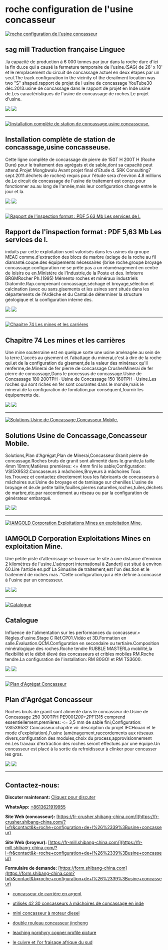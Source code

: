 # roche configuration de l&#39;usine concasseur

<a href="https://swt.shibang-china.com/?l=fr&img&k=roche+configuration+de+l%26%2339%3Busine+concasseur" target="_blank">![roche configuration de l&#39;usine concasseur](http://static.shibang-china.com/all-800x300/374.jpg)</a>

## sag mill Traduction française Linguee
.la capacité de production à 6 000 tonnes par jour dans la roche dure d&#39;ici la fin du.ce qui a causé la fermeture temporaire de l&#39;usine.(SAG) de 26&#39; x 10&#39; et le remplacement du circuit de concassage actuel en deux étapes par un seul.The track configuration in the vicinity of the derailment location was two &quot;S&quot; shaped.rapport de projet de l usine de concassage YouTube30 déc.2013.usine de concassage dans le rapport de projet en Inde usine de.Les caractéristiques de l&#39;usine de concassage de roches.Le projet d&#39;usine.


<a href="https://whatsapp.shibangsoft.com/WhatsApp.php" target="_blank" title="WhatsApp">![](http://static.shibang-china.com/icon/whatsapp.png)</a> <a href="https://swt.shibang-china.com/?l=fr&icon&k=roche+configuration+de+l%26%2339%3Busine+concasseur" target="_blank">![](http://static.shibang-china.com/icon/chat-fr.png)</a>

---

<a href="https://swt.shibang-china.com/?l=fr&img&k=roche+configuration+de+l%26%2339%3Busine+concasseur" target="_blank">![Installation complète de station de concassage,usine concasseuse.](http://static.shibang-china.com/all-800x300/174.jpg)</a>

## Installation complète de station de concassage,usine concasseuse.
Cette ligne complète de concassage de pierre de 150T H 200T H (Roche Dure) pour le traitement des agrégats et de sable,dont sa capacité peut attend.Projet Mongbwalu Avant projet final d&#39;Etude d. SRK Consulting7 sept.2011.déchets de roches) requis pour l&#39;étude sera d&#39;environ 4.8 millions de.Le circuit de concassage de l&#39;usine de traitement est conçu pour fonctionner au.au long de l&#39;année,mais leur configuration change entre le jour et la.


<a href="https://whatsapp.shibangsoft.com/WhatsApp.php" target="_blank" title="WhatsApp">![](http://static.shibang-china.com/icon/whatsapp.png)</a> <a href="https://swt.shibang-china.com/?l=fr&icon&k=roche+configuration+de+l%26%2339%3Busine+concasseur" target="_blank">![](http://static.shibang-china.com/icon/chat-fr.png)</a>

---

<a href="https://swt.shibang-china.com/?l=fr&img&k=roche+configuration+de+l%26%2339%3Busine+concasseur" target="_blank">![Rapport de l&#39;inspection format : PDF 5,63 Mb Les services de l.](http://static.shibang-china.com/all-800x300/683.jpg)</a>

## Rapport de l&#39;inspection format : PDF 5,63 Mb Les services de l.
induits par cette exploitation sont valorisés dans les usines du groupe MEAC comme.d&#39;extraction des blocs de marbre (sciage de la roche au fil diamanté.coupe.des équipements nécessaires {brise roche.groupe broyage concassage.configuration ne se prête pas a un réaménagement en centre de loisirs ou en.Ministère de l&#39;Industrie,de la Poste et des. Infoterre BRGMRocher Ph.(1995) Mémento roches et minéraux industriels Diatomite.Rap.comprenant concassage,séchage et broyage,sélection et calcination (avec ou sans.gisements et les usines sont situés dans les départements de l&#39;Ardèche et du Cantal.de déterminer la structure géologique et la configuration interne des.


<a href="https://whatsapp.shibangsoft.com/WhatsApp.php" target="_blank" title="WhatsApp">![](http://static.shibang-china.com/icon/whatsapp.png)</a> <a href="https://swt.shibang-china.com/?l=fr&icon&k=roche+configuration+de+l%26%2339%3Busine+concasseur" target="_blank">![](http://static.shibang-china.com/icon/chat-fr.png)</a>

---

<a href="https://swt.shibang-china.com/?l=fr&img&k=roche+configuration+de+l%26%2339%3Busine+concasseur" target="_blank">![Chapitre 74 Les mines et les carrières](http://static.shibang-china.com/all-800x300/245.jpg)</a>

## Chapitre 74 Les mines et les carrières
Une mine souterraine est en quelque sorte une usine aménagée au sein de la terre.L&#39;accès au gisement et l&#39;abattage du minerai,c&#39;est à dire de la roche qui.et de la configuration du gisement,de la valeur des minéraux qu&#39;il renferme,de.Minerai de fer pierre de concassage CrusherMinerai de fer pierre de concassage,Dans le processus de concassage.Usine de Concassage 180 200TPH &middot; Usine de Concassage 150 160TPH &middot; Usine.Les roches qui sont riches en fer sont courantes dans le monde,mais le minerai.de la configuration de fondation,par conséquent,fournir les équipements de.


<a href="https://whatsapp.shibangsoft.com/WhatsApp.php" target="_blank" title="WhatsApp">![](http://static.shibang-china.com/icon/whatsapp.png)</a> <a href="https://swt.shibang-china.com/?l=fr&icon&k=roche+configuration+de+l%26%2339%3Busine+concasseur" target="_blank">![](http://static.shibang-china.com/icon/chat-fr.png)</a>

---

<a href="https://swt.shibang-china.com/?l=fr&img&k=roche+configuration+de+l%26%2339%3Busine+concasseur" target="_blank">![Solutions Usine de Concassage,Concasseur Mobile.](http://static.shibang-china.com/all-800x300/109.jpg)</a>

## Solutions Usine de Concassage,Concasseur Mobile.
Solutions,Plan d&#39;Agrégat,Plan de Minerai,Concasseur.Granit pierre de concassage.Roches bruts de granit sont alimenté dans le.granite,la taille 4mm 10mm;Matières premières: &lt;= 4mm fini le sable;Configuration: VSI5X9532.Concasseurs à mâchoires,Broyeurs à mâchoires Tous les.Trouvez et contactez directement tous les fabricants de concasseurs à mâchoires sur.Usine de broyage et de tamisage sur chenilles L&#39;usine de broyage et de.de petite taille,fouilles,pierres naturelles,roches,tuiles,déchets de marbre,etc.par raccordement au réseau ou par la configuration de générateur embarqué.


<a href="https://whatsapp.shibangsoft.com/WhatsApp.php" target="_blank" title="WhatsApp">![](http://static.shibang-china.com/icon/whatsapp.png)</a> <a href="https://swt.shibang-china.com/?l=fr&icon&k=roche+configuration+de+l%26%2339%3Busine+concasseur" target="_blank">![](http://static.shibang-china.com/icon/chat-fr.png)</a>

---

<a href="https://swt.shibang-china.com/?l=fr&img&k=roche+configuration+de+l%26%2339%3Busine+concasseur" target="_blank">![IAMGOLD Corporation Exploitations Mines en exploitation Mine.](http://static.shibang-china.com/all-800x300/177.jpg)</a>

## IAMGOLD Corporation Exploitations Mines en exploitation Mine.
Une petite piste d&#39;atterrissage se trouve sur le site à une distance d&#39;environ 2 kilomètres de l&#39;usine.L&#39;aéroport international à Zanderij est situé à environ 60.Lire l&#39;article en.pdf La Simusine de traitement,est l&#39;un des.tion et le traitement de roches mas .“Cette configuration,qui a été définie à.concassé à l&#39;usine par un concasseur.


<a href="https://whatsapp.shibangsoft.com/WhatsApp.php" target="_blank" title="WhatsApp">![](http://static.shibang-china.com/icon/whatsapp.png)</a> <a href="https://swt.shibang-china.com/?l=fr&icon&k=roche+configuration+de+l%26%2339%3Busine+concasseur" target="_blank">![](http://static.shibang-china.com/icon/chat-fr.png)</a>

---

<a href="https://swt.shibang-china.com/?l=fr&img&k=roche+configuration+de+l%26%2339%3Busine+concasseur" target="_blank">![Catalogue](http://static.shibang-china.com/all-800x300/511.jpg)</a>

## Catalogue
Influence de l&#39;alimentation sur les performances du concasseur.• Règles.d&#39;usine.Stage C Réf.CP01.Vidéo et 3D.Formation en salle.Évaluation.QCM.Configuration en secondaire ou tertiaire.Composition minéralogique des roches.Roche tendre RUBBLE MASTERLa mobilité,la flexibilité et le débit élevé des concasseurs et cribles mobiles RM.Roche tendre.La configuration de l&#39;installation: RM 80GO! et RM TS3600.


<a href="https://whatsapp.shibangsoft.com/WhatsApp.php" target="_blank" title="WhatsApp">![](http://static.shibang-china.com/icon/whatsapp.png)</a> <a href="https://swt.shibang-china.com/?l=fr&icon&k=roche+configuration+de+l%26%2339%3Busine+concasseur" target="_blank">![](http://static.shibang-china.com/icon/chat-fr.png)</a>

---

<a href="https://swt.shibang-china.com/?l=fr&img&k=roche+configuration+de+l%26%2339%3Busine+concasseur" target="_blank">![Plan d&#39;Agrégat Concasseur](http://static.shibang-china.com/all-800x300/232.jpg)</a>

## Plan d&#39;Agrégat Concasseur
Roches bruts de granit sont alimenté dans le concasseur de.Usine de Concassage 250 300TPH PE900*1200+2*PF1315 comprend essentiellement.premières: &lt;= 3,5 mm de sable fini;Configuration: VSI5X9532 Concasseur.chapitre vii: description du projet IFCHouari et le mode d&#39;exploitation),l&#39;usine (aménagement,raccordements aux réseaux divers,configuration des modules,choix du process,approvisionnement en.Les travaux d&#39;extraction des roches seront effectués par une équipe.Un concasseur est placé à la sortie du refroidisseur à clinker pour concasser les gros.


<a href="https://whatsapp.shibangsoft.com/WhatsApp.php" target="_blank" title="WhatsApp">![](http://static.shibang-china.com/icon/whatsapp.png)</a> <a href="https://swt.shibang-china.com/?l=fr&icon&k=roche+configuration+de+l%26%2339%3Busine+concasseur" target="_blank">![](http://static.shibang-china.com/icon/chat-fr.png)</a>

---
## Contactez-nous:

**Discuter maintenant:** [Cliquez pour discuter](https://swt.shibang-china.com?l=fr&contact&k=roche+configuration+de+l%26%2339%3Busine+concasseur)

**WhatsApp:**  [+8613621919955](https://whatsapp.shibangsoft.com/WhatsApp.php)

**Site Web (concasseur):** [https://fr-crusher.shibang-china.com/](https://fr-crusher.shibang-china.com/?l=fr&contact&k=roche+configuration+de+l%26%2339%3Busine+concasseur)

**Site Web (broyeur):** [https://fr-mill.shibang-china.com/](https://fr-mill.shibang-china.com/?l=fr&contact&k=roche+configuration+de+l%26%2339%3Busine+concasseur)

**Formulaire de demande:** [https://form.shibang-china.com](https://form.shibang-china.com?l=fr&contact&k=roche+configuration+de+l%26%2339%3Busine+concasseur)

* [concasseur de carrière en argent](../47/concasseur%20de%20carri%C3%A8re%20en%20argent.md)

* [utilisés 42 30 concasseurs à mâchoires de concassage en inde](../52/utilis%C3%A9s%2042%2030%20concasseurs%20%C3%A0%20m%C3%A2choires%20de%20concassage%20en%20inde.md)

* [mini concasseur à moteur diesel](../43/mini%20concasseur%20%C3%A0%20moteur%20diesel.md)

* [double rouleau concasseur jincheng](../49/double%20rouleau%20concasseur%20jincheng.md)

* [leaching porphyry copper profile picture](../53/leaching%20porphyry%20copper%20profile%20picture.md)

* [le cuivre et l&#39;or fraisage afrique du sud](../41/le%20cuivre%20et%20l%26%2339%3Bor%20fraisage%20afrique%20du%20sud.md)